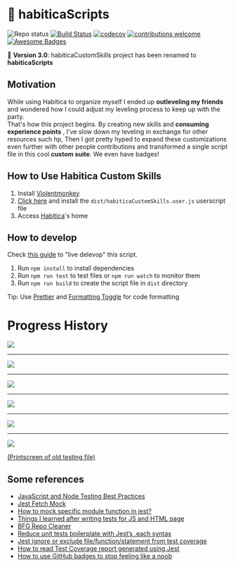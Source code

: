 # :file_folder: habiticaScripts

![Repo status](https://www.repostatus.org/badges/latest/active.svg)
[![Build Status](https://travis-ci.com/Markkop/habiticaScripts.svg?branch=master)](https://travis-ci.com/Markkop/habiticaScripts)
[![codecov](https://codecov.io/gh/Markkop/habiticaScripts/branch/master/graph/badge.svg)](https://codecov.io/gh/Markkop/habiticaScripts)
[![contributions welcome](https://img.shields.io/badge/contributions-welcome-brightgreen.svg?style=flat)](https://github.com/Markkop/habiticaScripts/issues)
[![Awesome Badges](https://img.shields.io/badge/badges-awesome-green.svg)](https://github.com/Naereen/badges)

:rocket: **Version 3.0**: habiticaCustomSkills project has been renamed to **habiticaScripts**

## Motivation

While using Habitica to organize myself I ended up **outleveling my friends** and wondered how I could adjust my leveling process to keep up with the party.  
That's how this project begins. By creating new skills and **consuming experience points** , I've slow down my leveling in exchange for other resources such hp, Then I got pretty hyped to expand these customizations even further with other people contributions and transformed a single script file in this cool **custom suite**. We even have badges!


## How to Use Habitica Custom Skills

1. Install [Violentmonkey](https://addons.mozilla.org/en-US/firefox/addon/violentmonkey/)
2. [Click here](https://github.com/Markkop/habiticaCustomSkills/raw/master/dist/habiticaCustomSkills.user.js) and install the `dist/habiticaCustomSkills.user.js` userscript file
3. Access [Habitica](https://habitica.com/)'s home

## How to develop

Check [this guide](https://violentmonkey.github.io/posts/how-to-edit-scripts-with-your-favorite-editor/) to "live delevop" this script.

1. Run `npm install` to install dependencies
1. Run `npm run test` to test files or `npm run watch` to monitor them
3. Run `npm run build` to create the script file in `dist` directory

Tip: Use [Prettier](https://marketplace.visualstudio.com/items?itemName=esbenp.prettier-vscode) and [Formatting Toggle](https://marketplace.visualstudio.com/items?itemName=tombonnike.vscode-status-bar-format-toggle) for code formatting

# Progress History

<img src="https://i.imgur.com/CeCfBC1.png"/>
<hr>
<img src="https://i.imgur.com/Wc8WAjC.png"/>
<hr>
<img src="https://i.imgur.com/3QvJFgd.png"/>
<hr>
<img src="https://i.imgur.com/kIjk9qB.png"/>
<hr>
<img src="https://i.imgur.com/HMcUVEq.png"/>
<hr>
<img src="https://i.imgur.com/Ndh6dJ9.png"/>

[(Printscreen of old testing file)](https://i.imgur.com/BLkLpcj.png)

## Some references

-   [JavaScript and Node Testing Best Practices](https://javascriptweekly.com/link/68555/14d64d4a39)
-   [Jest Fetch Mock](https://www.npmjs.com/package/jest-fetch-mock#installation-and-setup)
-   [How to mock specific module function in jest?](https://medium.com/@qjli/how-to-mock-specific-module-function-in-jest-715e39a391f4)
-   [Things I learned after writing tests for JS and HTML page](https://dev.to/snowleo208/things-i-learned-after-writing-tests-for-js-and-html-page-4lja)
-   [BFG Repo Cleaner](https://rtyley.github.io/bfg-repo-cleaner/)
-   [Reduce unit tests boilerplate with Jest’s .each syntax](https://itnext.io/reduce-unit-tests-boilerplate-with-jests-each-syntax-f5e48828437f)
-   [Jest ignore or exclude file/function/statement from test coverage](https://codewithhugo.com/jest-exclude-coverage/)
-   [How to read Test Coverage report generated using Jest](https://medium.com/@krishankantsinghal/how-to-read-test-coverage-report-generated-using-jest-c2d1cb70da8b)
-   [How to use GitHub badges to stop feeling like a noob](https://www.freecodecamp.org/news/how-to-use-badges-to-stop-feeling-like-a-noob-d4e6600d37d2/)